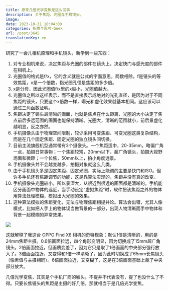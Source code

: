 ```yaml
---
title: 原来几倍光学变焦是这么回事
description: 关于焦距、光圈与手机镜头。
image: 
date: 2023-10-31 10:04:00
categories: 折腾与思考-Geek
url: /post/3645
translationKey: en
---
```


研究了一会儿相机原理和手机镜头，新学到一些东西：

1. 对专业相机来说，决定焦距与光圈的部件在镜头上，决定快门与感光度的部件在相机上。
2. 光圈值的格式是f/x，它的含义就是公式的字面意思，两数相除。f是镜头的等效焦距，x是一个倍数，指光圈孔径是焦距的多少倍。
3. x是分母，因此光圈值f/x里的x越小，光圈值越大。
4. 光圈值之所以这样表示，而不是直接表示成绝对的光孔直径，是因为对于不同焦距的镜头，只要这个x倍数一样，曝光和虚化效果就基本相同。这应该可以通过三角函数证明。
5. 焦距决定了镜头最清晰的画面，也就是焦点在什么距离，光圈的大小决定了焦点前后多远范围的画面也能保持清晰。光圈大，清晰的范围就小，前后景虚化越明显，反之亦然。
6. 手机摄像头由于物理空间限制，较少采用可变焦距、可变光圈这类复杂结构，而是在几个固定焦距、固定光圈的独立镜头间切换。
7. 目前主流旗舰机型通常带有3个摄像头。一个焦距适中，20-35mm，略偏广角一点，拍摄日常事物；一个焦距较短，20mm以下，超广角镜头，拍摄大视野场面和微距；一个长焦，50mm以上，拍小角度远景。
8. 手机摄像头并不会越变越多，拍摄对象就这么几类。
9. 由于手机镜头多是固定焦距、固定光圈，实际上能调的主要是快门和ISO。但许多手机还有焦距调节的功能，这是靠算法实现的，焦距并没有真的改变。
10. 手机摄像头光圈较小，所以景深大，从很近到很远的画面都是清晰的。手机能区分画面中物体的远近，当手动设定“虚拟焦距”时，软件把该焦距之外的物体用算法处理模糊，模拟出大光圈的效果。
11. 这种算法模拟的焦距变化，无法与物理焦距相提并论。算法会出错，尤其人像模式，比如把人手上的物体误当做背景的一部分，出现人物清晰而手中物体和背景一起模糊的异常效果。

![](https://cdn.victor42.work/posts/2023-10/mmexport1698715415549.jpg)

这就解释了我这台 OPPO Find X6 相机的奇特现象：默认1倍是清晰的，用的是24mm焦距主摄。0.6倍画面拉远，四个角形变明显，因为切换成了15mm超广角镜头。2倍画面拉近，但画质变差了，因为它只是取了1倍画面的中央部分强行放大了。3倍画面拉近，又变得和1倍一样清晰了，因为此时切换成了65mm长焦镜头（像素值与主摄相同）。6倍画面拉近，又变糊了，这是在3倍画面基础上裁了中央部分放大。

几倍光学变焦，其实是个手机厂商的噱头。不提并不代表没有，提了也没什么了不得。只要长焦镜头的焦距是主摄的好几倍，那就相当于是几倍光学变焦。
